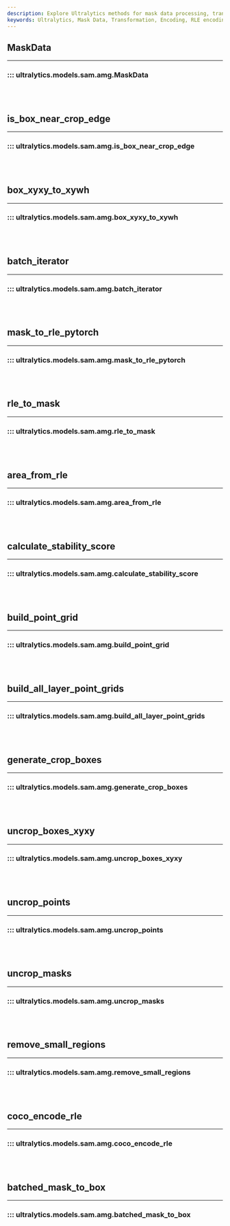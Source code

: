```yaml
---
description: Explore Ultralytics methods for mask data processing, transformation and encoding. Deepen your understanding of RLE encoding, image cropping and more.
keywords: Ultralytics, Mask Data, Transformation, Encoding, RLE encoding, Image cropping, Pytorch, SAM, AMG, Ultralytics model
---
```


## MaskData
---
### ::: ultralytics.models.sam.amg.MaskData
<br><br>

## is_box_near_crop_edge
---
### ::: ultralytics.models.sam.amg.is_box_near_crop_edge
<br><br>

## box_xyxy_to_xywh
---
### ::: ultralytics.models.sam.amg.box_xyxy_to_xywh
<br><br>

## batch_iterator
---
### ::: ultralytics.models.sam.amg.batch_iterator
<br><br>

## mask_to_rle_pytorch
---
### ::: ultralytics.models.sam.amg.mask_to_rle_pytorch
<br><br>

## rle_to_mask
---
### ::: ultralytics.models.sam.amg.rle_to_mask
<br><br>

## area_from_rle
---
### ::: ultralytics.models.sam.amg.area_from_rle
<br><br>

## calculate_stability_score
---
### ::: ultralytics.models.sam.amg.calculate_stability_score
<br><br>

## build_point_grid
---
### ::: ultralytics.models.sam.amg.build_point_grid
<br><br>

## build_all_layer_point_grids
---
### ::: ultralytics.models.sam.amg.build_all_layer_point_grids
<br><br>

## generate_crop_boxes
---
### ::: ultralytics.models.sam.amg.generate_crop_boxes
<br><br>

## uncrop_boxes_xyxy
---
### ::: ultralytics.models.sam.amg.uncrop_boxes_xyxy
<br><br>

## uncrop_points
---
### ::: ultralytics.models.sam.amg.uncrop_points
<br><br>

## uncrop_masks
---
### ::: ultralytics.models.sam.amg.uncrop_masks
<br><br>

## remove_small_regions
---
### ::: ultralytics.models.sam.amg.remove_small_regions
<br><br>

## coco_encode_rle
---
### ::: ultralytics.models.sam.amg.coco_encode_rle
<br><br>

## batched_mask_to_box
---
### ::: ultralytics.models.sam.amg.batched_mask_to_box
<br><br>

